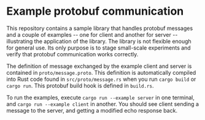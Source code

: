 # Example protobuf communication

This repository contains a sample library that handles protobuf messages and a
couple of examples -- one for client and another for server -- illustrating the
application of the library. The library is not flexible enough for general
use. Its only purpose is to stage small-scale experiments and verify that
protobuf communication works correctly.

The definition of message exchanged by the example client and server is
contained in `proto/message.proto`. This definition is automatically compiled
into Rust code found in `src/proto/message.rs` when you run `cargo build` or
`cargo run`. This protobuf build hook is defined in `build.rs`.

To run the examples, execute `cargo run --example server` in one terminal, and
`cargo run --example client` in another. You should see client sending a message
to the server, and getting a modified echo response back.
